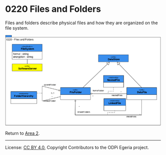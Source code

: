 <!-- SPDX-License-Identifier: CC-BY-4.0 -->
<!-- Copyright Contributors to the ODPi Egeria project. -->

# 0220 Files and Folders

Files and folders describe physical files and how they are organized on the file system.

![UML](0220-Files-and-Folders.png)

Return to [Area 2](Area-2-models.md).

----
License: [CC BY 4.0](https://creativecommons.org/licenses/by/4.0/),
Copyright Contributors to the ODPi Egeria project.